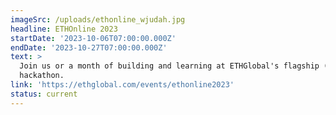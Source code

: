```yaml
---
imageSrc: /uploads/ethonline_wjudah.jpg
headline: ETHOnline 2023
startDate: '2023-10-06T07:00:00.000Z'
endDate: '2023-10-27T07:00:00.000Z'
text: >
  Join us or a month of building and learning at ETHGlobal's flagship (virtual)
  hackathon.
link: 'https://ethglobal.com/events/ethonline2023'
status: current
---
```




